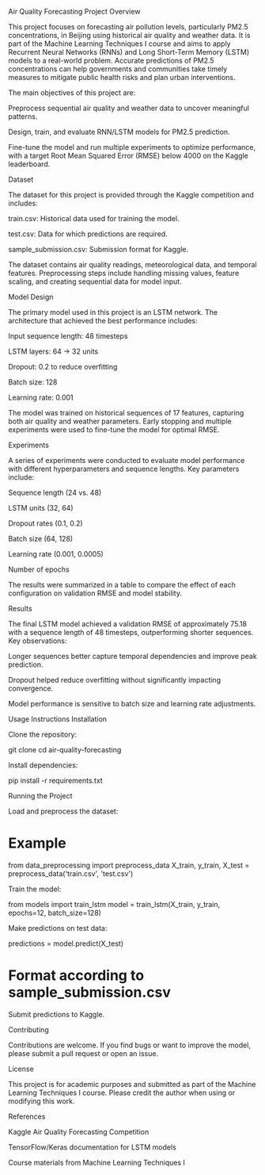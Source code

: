 Air Quality Forecasting
Project Overview

This project focuses on forecasting air pollution levels, particularly PM2.5 concentrations, in Beijing using historical air quality and weather data. It is part of the Machine Learning Techniques I course and aims to apply Recurrent Neural Networks (RNNs) and Long Short-Term Memory (LSTM) models to a real-world problem. Accurate predictions of PM2.5 concentrations can help governments and communities take timely measures to mitigate public health risks and plan urban interventions.

The main objectives of this project are:

Preprocess sequential air quality and weather data to uncover meaningful patterns.

Design, train, and evaluate RNN/LSTM models for PM2.5 prediction.

Fine-tune the model and run multiple experiments to optimize performance, with a target Root Mean Squared Error (RMSE) below 4000 on the Kaggle leaderboard.

Dataset

The dataset for this project is provided through the Kaggle competition and includes:

train.csv: Historical data used for training the model.

test.csv: Data for which predictions are required.

sample_submission.csv: Submission format for Kaggle.

The dataset contains air quality readings, meteorological data, and temporal features. Preprocessing steps include handling missing values, feature scaling, and creating sequential data for model input.

Model Design

The primary model used in this project is an LSTM network. The architecture that achieved the best performance includes:

Input sequence length: 48 timesteps

LSTM layers: 64 → 32 units

Dropout: 0.2 to reduce overfitting

Batch size: 128

Learning rate: 0.001

The model was trained on historical sequences of 17 features, capturing both air quality and weather parameters. Early stopping and multiple experiments were used to fine-tune the model for optimal RMSE.

Experiments

A series of experiments were conducted to evaluate model performance with different hyperparameters and sequence lengths. Key parameters include:

Sequence length (24 vs. 48)

LSTM units (32, 64)

Dropout rates (0.1, 0.2)

Batch size (64, 128)

Learning rate (0.001, 0.0005)

Number of epochs

The results were summarized in a table to compare the effect of each configuration on validation RMSE and model stability.

Results

The final LSTM model achieved a validation RMSE of approximately 75.18 with a sequence length of 48 timesteps, outperforming shorter sequences. Key observations:

Longer sequences better capture temporal dependencies and improve peak prediction.

Dropout helped reduce overfitting without significantly impacting convergence.

Model performance is sensitive to batch size and learning rate adjustments.

Usage Instructions
Installation

Clone the repository:

git clone <your-github-repo-link>
cd air-quality-forecasting


Install dependencies:

pip install -r requirements.txt

Running the Project

Load and preprocess the dataset:

# Example
from data_preprocessing import preprocess_data
X_train, y_train, X_test = preprocess_data('train.csv', 'test.csv')


Train the model:

from models import train_lstm
model = train_lstm(X_train, y_train, epochs=12, batch_size=128)


Make predictions on test data:

predictions = model.predict(X_test)
# Format according to sample_submission.csv


Submit predictions to Kaggle.

Contributing

Contributions are welcome. If you find bugs or want to improve the model, please submit a pull request or open an issue.

License

This project is for academic purposes and submitted as part of the Machine Learning Techniques I course. Please credit the author when using or modifying this work.

References

Kaggle Air Quality Forecasting Competition

TensorFlow/Keras documentation for LSTM models

Course materials from Machine Learning Techniques I
